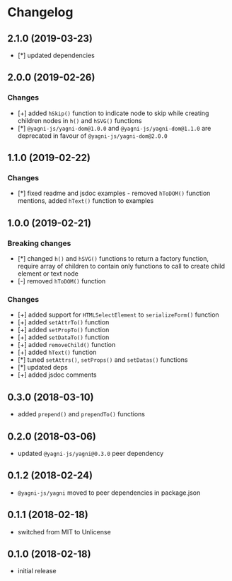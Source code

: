 # Changelog


## 2.1.0 (2019-03-23)

- [*] updated dependencies


## 2.0.0 (2019-02-26)

### Changes

- [+] added `hSkip()` function to indicate node to skip while creating children
    nodes in `h()` and `hSVG()` functions
- [*] `@yagni-js/yagni-dom@1.0.0` and `@yagni-js/yagni-dom@1.1.0` are
    deprecated in favour of `@yagni-js/yagni-dom@2.0.0`


## 1.1.0 (2019-02-22)

### Changes

- [*] fixed readme and jsdoc examples - removed `hToDOM()` function mentions,
    added `hText()` function to examples


## 1.0.0 (2019-02-21)

### Breaking changes

- [*] changed `h()` and `hSVG()` functions to return a factory function,
    require array of children to contain only functions to call
    to create child element or text node
- [-] removed `hToDOM()` function

### Changes

- [+] added support for `HTMLSelectElement` to `serializeForm()` function
- [+] added `setAttrTo()` function
- [+] added `setPropTo()` function
- [+] added `setDataTo()` function
- [+] added `removeChild()` function
- [+] added `hText()` function
- [*] tuned `setAttrs()`, `setProps()` and `setDatas()` functions
- [*] updated deps
- [+] added jsdoc comments


## 0.3.0 (2018-03-10)

- added `prepend()` and `prependTo()` functions


## 0.2.0 (2018-03-06)

- updated `@yagni-js/yagni@0.3.0` peer dependency


## 0.1.2 (2018-02-24)

- `@yagni-js/yagni` moved to peer dependencies in package.json


## 0.1.1 (2018-02-18)

- switched from MIT to Unlicense


## 0.1.0 (2018-02-18)

- initial release
